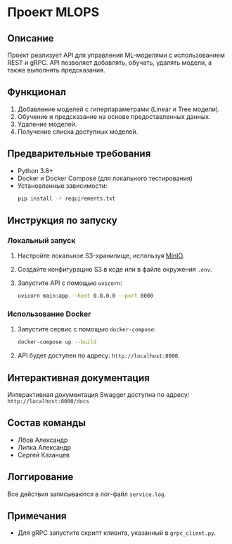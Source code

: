 
# Проект MLOPS

## Описание

Проект реализует API для управления ML-моделями с использованием REST и gRPC. 
API позволяет добавлять, обучать, удалять модели, а также выполнять предсказания.

## Функционал

1. Добавление моделей с гиперпараметрами (Linear и Tree модели).
2. Обучение и предсказание на основе предоставленных данных.
3. Удаление моделей.
4. Получение списка доступных моделей.

## Предварительные требования

- Python 3.8+
- Docker и Docker Compose (для локального тестирования)
- Установленные зависимости: 
  ```bash
  pip install -r requirements.txt
  ```

## Инструкция по запуску

### Локальный запуск

1. Настройте локальное S3-хранилище, используя [MinIO](https://min.io/).
2. Создайте конфигурацию S3 в коде или в файле окружения `.env`.

3. Запустите API с помощью `uvicorn`:
   ```bash
   uvicorn main:app --host 0.0.0.0 --port 8000
   ```

### Использование Docker

1. Запустите сервис с помощью `docker-compose`:
   ```bash
   docker-compose up --build
   ```

2. API будет доступен по адресу: `http://localhost:8000`.

## Интерактивная документация

Интерактивная документация Swagger доступна по адресу:
`http://localhost:8000/docs`

## Состав команды

- Лбов Александр
- Липка Александр
- Сергей Казанцев

## Логгирование

Все действия записываются в лог-файл `service.log`.

## Примечания

- Для gRPC запустите скрипт клиента, указанный в `grpc_client.py`.

